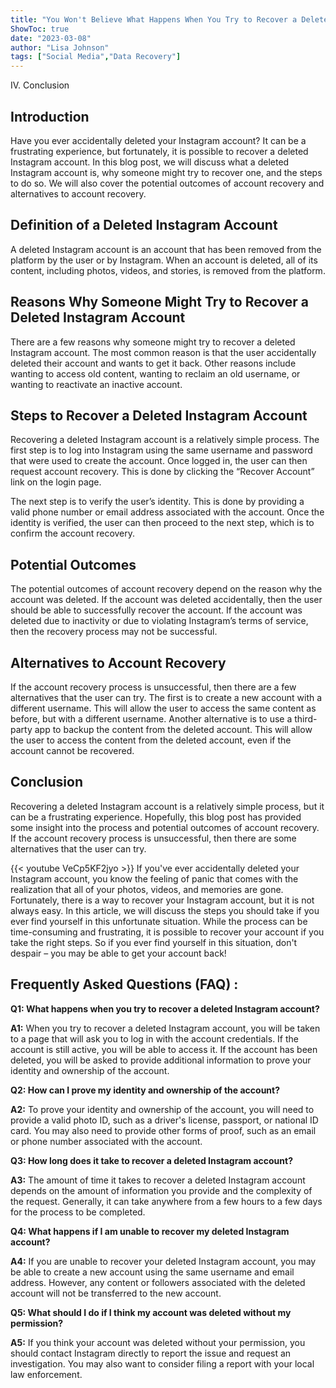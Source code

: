 ```yaml
---
title: "You Won't Believe What Happens When You Try to Recover a Deleted Instagram Account!"
ShowToc: true 
date: "2023-03-08"
author: "Lisa Johnson" 
tags: ["Social Media","Data Recovery"]
---
```

IV. Conclusion

## Introduction 
Have you ever accidentally deleted your Instagram account? It can be a frustrating experience, but fortunately, it is possible to recover a deleted Instagram account. In this blog post, we will discuss what a deleted Instagram account is, why someone might try to recover one, and the steps to do so. We will also cover the potential outcomes of account recovery and alternatives to account recovery.

## Definition of a Deleted Instagram Account
A deleted Instagram account is an account that has been removed from the platform by the user or by Instagram. When an account is deleted, all of its content, including photos, videos, and stories, is removed from the platform.

## Reasons Why Someone Might Try to Recover a Deleted Instagram Account
There are a few reasons why someone might try to recover a deleted Instagram account. The most common reason is that the user accidentally deleted their account and wants to get it back. Other reasons include wanting to access old content, wanting to reclaim an old username, or wanting to reactivate an inactive account.

## Steps to Recover a Deleted Instagram Account
Recovering a deleted Instagram account is a relatively simple process. The first step is to log into Instagram using the same username and password that were used to create the account. Once logged in, the user can then request account recovery. This is done by clicking the “Recover Account” link on the login page.

The next step is to verify the user’s identity. This is done by providing a valid phone number or email address associated with the account. Once the identity is verified, the user can then proceed to the next step, which is to confirm the account recovery.

## Potential Outcomes
The potential outcomes of account recovery depend on the reason why the account was deleted. If the account was deleted accidentally, then the user should be able to successfully recover the account. If the account was deleted due to inactivity or due to violating Instagram’s terms of service, then the recovery process may not be successful.

## Alternatives to Account Recovery
If the account recovery process is unsuccessful, then there are a few alternatives that the user can try. The first is to create a new account with a different username. This will allow the user to access the same content as before, but with a different username. Another alternative is to use a third-party app to backup the content from the deleted account. This will allow the user to access the content from the deleted account, even if the account cannot be recovered.

## Conclusion
Recovering a deleted Instagram account is a relatively simple process, but it can be a frustrating experience. Hopefully, this blog post has provided some insight into the process and potential outcomes of account recovery. If the account recovery process is unsuccessful, then there are some alternatives that the user can try.

{{< youtube VeCp5KF2jyo >}} 
If you've ever accidentally deleted your Instagram account, you know the feeling of panic that comes with the realization that all of your photos, videos, and memories are gone. Fortunately, there is a way to recover your Instagram account, but it is not always easy. In this article, we will discuss the steps you should take if you ever find yourself in this unfortunate situation. While the process can be time-consuming and frustrating, it is possible to recover your account if you take the right steps. So if you ever find yourself in this situation, don't despair – you may be able to get your account back!

## Frequently Asked Questions (FAQ) :
**Q1: What happens when you try to recover a deleted Instagram account?**

**A1:** When you try to recover a deleted Instagram account, you will be taken to a page that will ask you to log in with the account credentials. If the account is still active, you will be able to access it. If the account has been deleted, you will be asked to provide additional information to prove your identity and ownership of the account.

**Q2: How can I prove my identity and ownership of the account?**

**A2:** To prove your identity and ownership of the account, you will need to provide a valid photo ID, such as a driver's license, passport, or national ID card. You may also need to provide other forms of proof, such as an email or phone number associated with the account.

**Q3: How long does it take to recover a deleted Instagram account?**

**A3:** The amount of time it takes to recover a deleted Instagram account depends on the amount of information you provide and the complexity of the request. Generally, it can take anywhere from a few hours to a few days for the process to be completed.

**Q4: What happens if I am unable to recover my deleted Instagram account?**

**A4:** If you are unable to recover your deleted Instagram account, you may be able to create a new account using the same username and email address. However, any content or followers associated with the deleted account will not be transferred to the new account.

**Q5: What should I do if I think my account was deleted without my permission?**

**A5:** If you think your account was deleted without your permission, you should contact Instagram directly to report the issue and request an investigation. You may also want to consider filing a report with your local law enforcement.


